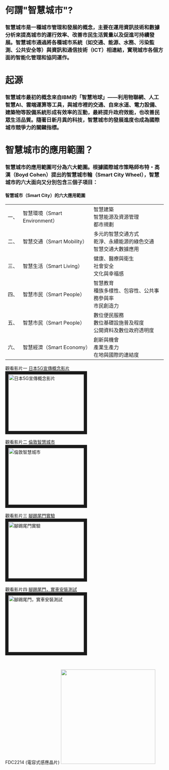 # 何謂"智慧城市"?
### 智慧城市是一種城市管理和發展的概念，主要在運用資訊技術和數據分析來提高城市的運行效率、改善市民生活質量以及促進可持續發展。智慧城市通過將各種城市系統（如交通、能源、水務、污染監測、公共安全等）與資訊和通信技術（ICT）相連結，實現城市各個方面的智能化管理和協同運作。

# 起源
### 智慧城市最初的概念來自IBM的「智慧地球」——利用物聯網、人工智慧AI、雲端運算等工具，與城市裡的交通、自來水道、電力設備、建築物等設備系統形成有效率的互動，最終提升政府效能，也改善民眾生活品質。隨著日新月異的科技，智慧城市的發展進度也成為國際城市競爭力的關鍵指標。

# 智慧城市的應用範圍？
### 智慧城市的應用範圍可分為六大範圍。根據國際城市策略師布特・高漢（Boyd Cohen）提出的智慧城市輪（Smart City Wheel），智慧城市的六大面向又分別包含三個子項目：

#### 智慧城市（Smart City）的六大應用範圍
<table>
  <tr>
    <td>一、</td><td>智慧環境（Smart Environment）</td> <td>智慧建築<br> 智慧能源及資源管理<br> 都市規劃</td>
  </tr>
  <tr>
    <td>二、</td><td>智慧交通（Smart Mobility）</td><td>多元的智慧交通方式<br> 乾淨、永續能源的綠色交通<br> 智慧交通大數據應用</td>
  </tr>
  <tr>
    <td>三、</td><td>智慧生活（Smart Living）</td><td>健康、醫療與衛生<br> 社會安全<br> 文化與幸福感</td>
  </tr>
  <tr>
    <td>四、</td><td>智慧市民（Smart People）</td><td>智慧教育<br> 種族多樣性、包容性、公共事務參與率<br> 市民創造力</td>
  </tr>
  <tr>
    <td>五、</td><td>智慧市民（Smart People）</td><td>數位便民服務<br> 數位基礎設施普及程度<br> 公開資料及數位政府透明度</td>
  </tr>
  <tr>
    <td>六、</td><td>智慧經濟（Smart Economy）</td><td>創新與機會<br> 產業生產力<br> 在地與國際的連結度</td>
  </tr>
</table>
  
觀看影片一
<a href="https://www.youtube.com/watch?v=Di42x7_0z_I" target="_blank">日本5G宣傳概念影片</a>
<br>
<a href="http://www.youtube.com/watch?feature=player_embedded&v=Di42x7_0z_I" target="_blank"><img src="http://img.youtube.com/vi/Di42x7_0z_I/0.jpg" 
alt="日本5G宣傳概念影片" width="240" height="180" border="10" /></a>

觀看影片二
<a href="https://www.youtube.com/watch?v=_fL85yFLZGg" target="_blank">倫敦智慧城市</a><br>
<a href="http://www.youtube.com/watch?feature=player_embedded&v=_fL85yFLZGg" target="_blank"><img src="http://img.youtube.com/vi/_fL85yFLZGg/0.jpg" 
alt="倫敦智慧城市" width="240" height="180" border="10" /></a>

觀看影片三
<a href="https://www.youtube.com/watch?v=MgPiXseTTyc" target="_blank">腳踢尾門實驗</a><br>
<a href="http://www.youtube.com/watch?feature=player_embedded&v=MgPiXseTTyc" target="_blank"><img src="http://img.youtube.com/vi/MgPiXseTTyc/0.jpg" 
alt="腳踢尾門實驗" width="240" height="180" border="10" /></a>

觀看影片四
<a href="https://www.youtube.com/watch?v=ZrLc0ZCzZQ0" target="_blank">腳踢尾門，實車安裝測試</a><br>
<a href="https://www.youtube.com/watch?v=ZrLc0ZCzZQ0" target="_blank"><img src="http://img.youtube.com/vi/ZrLc0ZCzZQ0/0.jpg" 
alt="腳踢尾門，實車安裝測試" width="240" height="180" border="10" /></a>

<br>

FDC2214 (電容式感應晶片)
<img src="https://www.ti.com/content/dam/ticom/images/products/ic/sensing-products/evm-boards/fdc2214evm-angled.png" wihth=300 height=300 />

